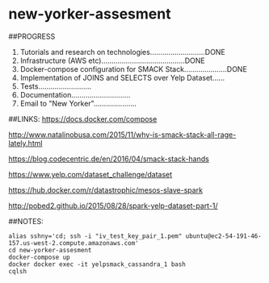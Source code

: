 # new-yorker-assesment


##PROGRESS
1. Tutorials and research on technologies...........................DONE
2. Infrastructure (AWS etc).........................................DONE
3. Docker-compose configuration for SMACK Stack.....................DONE
3. Implementation of JOINS and SELECTS over Yelp Dataset......
4. Tests..........................
5. Documentation.............................
6. Email to "New Yorker".....................

##LINKS:
https://docs.docker.com/compose

http://www.natalinobusa.com/2015/11/why-is-smack-stack-all-rage-lately.html

https://blog.codecentric.de/en/2016/04/smack-stack-hands

https://www.yelp.com/dataset_challenge/dataset

https://hub.docker.com/r/datastrophic/mesos-slave-spark

http://pobed2.github.io/2015/08/28/spark-yelp-dataset-part-1/


##NOTES:
```
alias sshny='cd; ssh -i "iv_test_key_pair_1.pem" ubuntu@ec2-54-191-46-157.us-west-2.compute.amazonaws.com'
cd new-yorker-assesment
docker-compose up
docker docker exec -it yelpsmack_cassandra_1 bash
cqlsh
```
